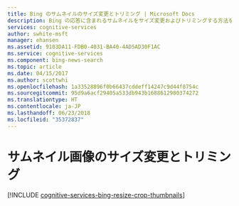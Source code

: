 ```yaml
---
title: Bing のサムネイルのサイズ変更とトリミング | Microsoft Docs
description: Bing の応答に含まれるサムネイルをサイズ変更およびトリミングする方法を示します。
services: cognitive-services
author: swhite-msft
manager: ehansen
ms.assetid: 9103DA11-FDB0-4031-BA40-4AD5AD30F1AC
ms.service: cognitive-services
ms.component: bing-news-search
ms.topic: article
ms.date: 04/15/2017
ms.author: scottwhi
ms.openlocfilehash: 1a33528896f0b66437cddeff14247c9d44f8754c
ms.sourcegitcommit: 95d9a6acf29405a533db943b1688612980374272
ms.translationtype: HT
ms.contentlocale: ja-JP
ms.lasthandoff: 06/23/2018
ms.locfileid: "35372837"
---
```

# <a name="resizing-and-cropping-thumbnail-images"></a>サムネイル画像のサイズ変更とトリミング

[!INCLUDE [cognitive-services-bing-resize-crop-thumbnails](../../../includes/cognitive-services-bing-resize-crop-thumbnails.md)]